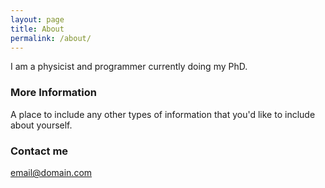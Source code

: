 ```yaml
---
layout: page
title: About
permalink: /about/
---
```


I am a physicist and programmer currently doing my PhD.

### More Information

A place to include any other types of information that you'd like to include about yourself.

### Contact me

[email@domain.com](mailto:email@domain.com)